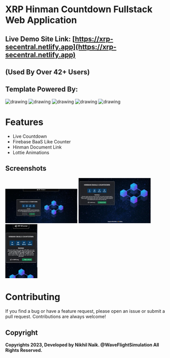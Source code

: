 
# XRP Hinman Countdown Fullstack Web Application
## Live Demo Site Link: [https://xrp-secentral.netlify.app](https://xrp-secentral.netlify.app) 
## (Used By Over 42+ Users)
## Template Powered By: 
<img src="https://cdn.freebiesupply.com/logos/large/2x/react-1-logo-png-transparent.png" alt="drawing" width="100"/> <img 
src="https://upload.wikimedia.org/wikipedia/commons/thumb/b/b2/Bootstrap_logo.svg/1280px-Bootstrap_logo.svg.png" alt="drawing" height="100" width="115"/> <img 
src="https://firebase.google.com/static/images/brand-guidelines/logo-vertical.png" alt="drawing" width="100"/> <img 
src="https://play-lh.googleusercontent.com/2VNrlf-gc2gUspYuqAe7oijQG9BaaK_0F9DkSqh8gYUqKDzIguBwzEdfY5ms1Olid8w" alt="drawing" width="100"/> <img 
src="https://www.drupal.org/files/project-images/animate.png" alt="drawing"  height="100" width="180"/>  

# Features
- Live Countdown
- Firebase BaaS Like Counter
- Hinman Document Link
- Lottie Animations

## Screenshots
<p float="left">
  <img src="https://github.com/nikhilsurfingaus/xrp-ripple-hinman-countdown/blob/master/src/assets/1.jpg" height=45% width=45% />
  <img src="https://github.com/nikhilsurfingaus/xrp-ripple-hinman-countdown/blob/master/src/assets/2.jpg" height=45% width=45% />
  <img src="https://github.com/nikhilsurfingaus/xrp-ripple-hinman-countdown/blob/master/src/assets/3.jpg" height=20% width=20% />
</p>

# Contributing
If you find a bug or have a feature request, please open an issue or submit a pull request. Contributions are always welcome!
## Copyright

**Copyrights 2023, Developed by Nikhil Naik. @WaveFlightSimulation All Rights Reserved.**


